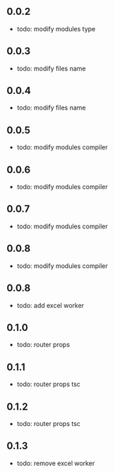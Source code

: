 ## 0.0.2

- todo: modify modules type

## 0.0.3

- todo: modify files name

## 0.0.4

- todo: modify files name

## 0.0.5

- todo: modify modules compiler

## 0.0.6

- todo: modify modules compiler

## 0.0.7

- todo: modify modules compiler

## 0.0.8

- todo: modify modules compiler

## 0.0.8

- todo: add excel worker

## 0.1.0

- todo: router props

## 0.1.1

- todo: router props tsc

## 0.1.2

- todo: router props tsc

## 0.1.3

- todo: remove excel worker